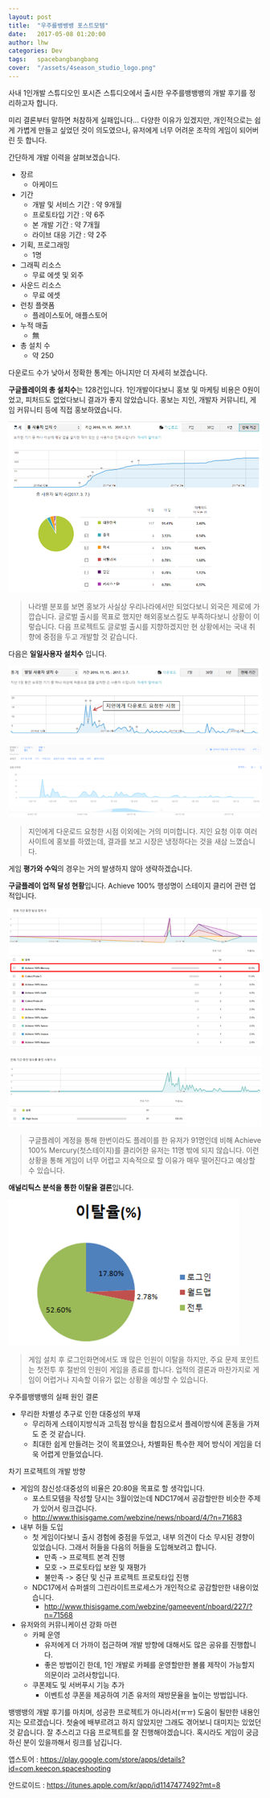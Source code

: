 ```yaml
---
layout: post
title:  "우주를뱅뱅뱅 포스트모템"
date:   2017-05-08 01:20:00
author: lhw
categories: Dev
tags:	spacebangbangbang
cover:  "/assets/4season_studio_logo.png"
---
```


사내 1인개발 스튜디오인 포시즌 스튜디오에서 출시한 우주를뱅뱅뱅의 개발 후기를 정리하고자 합니다.

미리 결론부터 말하면 처참하게 실패입니다...
다양한 이유가 있겠지만, 개인적으로는 쉽게 가볍게 만들고 싶었던 것이 의도였으나, 유저에게 너무 어려운 조작의 게임이 되어버린 듯 합니다.

간단하게 개발 이력을 살펴보겠습니다.

* 장르
  * 아케이드
* 기간
  * 개발 및 서비스 기간 : 약 9개월
  * 프로토타입 기간 : 약 6주
  * 본 개발 기간 : 약 7개월
  * 라이브 대응 기간 : 약 2주
* 기획, 프로그래밍
  * 1명
* 그래픽 리소스
  * 무료 에셋 및 외주
* 사운드 리소스
  * 무료 에셋
* 런칭 플랫폼
  * 플레이스토어, 애플스토어
* 누적 매출
  * 無
* 총 설치 수
  * 약 250
  
다운로드 수가 낮아서 정확한 통계는 아니지만 더 자세히 보겠습니다.

**구글플레이의 총 설치수**는 128건입니다.
1인개발이다보니 홍보 및 마케팅 비용은 0원이었고, 피처드도 없었다보니 결과가 좋지 않았습니다. 홍보는 지인, 개발자 커뮤니티, 게임 커뮤니티 등에 직접 홍보하였습니다.

![Alt text](/assets/bangbangbnag_google_total_install.png)
>나라별 분포를 보면 홍보가 사실상 우리나라에서만 되었다보니 외국은 제로에 가깝습니다. 글로벌 출시를 목표로 했지만 해외홍보스킬도 부족하다보니 상황이 이렇습니다. 다음 프로젝트도 글로벌 출시를 지향하겠지만 현 상황에서는 국내 취향에 중점을 두고 개발할 것 같습니다.


다음은 **일일사용자 설치수** 입니다.

![Alt text](/assets/bangbangbang_google_daily_install.png)

![Alt text](/assets/bangbangbang_apple_daily_install.png)
>지인에게 다운로드 요청한 시점 이외에는 거의 미미합니다. 지인 요청 이후 여러 사이트에 홍보를 하였는데, 결과를 보고 시장은 냉정하다는 것을 새삼 느꼈습니다.

게임 **평가와 수익**의 경우는 거의 발생하지 않아 생략하겠습니다.

**구글플레이 업적 달성 현황**입니다. Achieve 100% 행성명이 스테이지 클리어 관련 업적입니다.

![Alt text](/assets/bangbangbang_google_achievement.png)

![Alt text](/assets/bangbangbang_google_ranking.png)
> 구글플레이 계정을 통해 한번이라도 플레이를 한 유저가 91명인데 비해 Achieve 100% Mercury(첫스테이지)를 클리어한 유저는 11명 밖에 되지 않습니다. 이런 상황을 통해 게임이 너무 어렵고 지속적으로 할 이유가 매우 떨어진다고 예상할 수 있습니다.

**애널리틱스 분석을 통한 이탈율 결론**입니다.

![Alt text](/assets/bangbangbang_analytics.png)
>게임 설치 후 로그인화면에서도 꽤 많은 인원이 이탈을 하지만, 주요 문제 포인트는 첫전투 후 절반의 인원이 게임을 종료를 합니다. 업적의 결론과 마찬가지로 게임이 어렵거나 지속할 이유가 없는 상황을 예상할 수 있습니다.

우주를뱅뱅뱅의 실패 원인 결론
* 무리한 차별성 추구로 인한 대중성의 부재
  * 무리하게 스테이지방식과 고득점 방식을 합침으로서 플레이방식에 혼동을 가져도 준 것 같습니다.
  * 최대한 쉽게 만들려는 것이 목표였으나, 차별화된 특수한 제어 방식이 게임을 더욱 어렵게 만들었습니다.

차기 프로젝트의 개발 방향
* 게임의 참신성:대중성의 비율은 20:80을 목표로 할 생각입니다.
  * 포스트모템을 작성할 당시는 3월이었는데 NDC17에서 공감할만한 비슷한 주제가 있어서 링크겁니다.
  * <http://www.thisisgame.com/webzine/news/nboard/4/?n=71683>
* 내부 허들 도입
  * 첫 게임이다보니 출시 경험에 중점을 두었고, 내부 의견이 다소 무시된 경향이 있었습니다. 그래서 허들을 다음의 허들을 도입해보려고 합니다.
    * 만족 -> 프로젝트 본격 진행
    * 모호 -> 프로토타입 보완 및 재평가
    * 불만족 -> 중단 및 신규 프로젝트 프로토타입 진행
  * NDC17에서 슈퍼셀의 그린라이트프로세스가 개인적으로 공감할만한 내용이었습니다.
    * <http://www.thisisgame.com/webzine/gameevent/nboard/227/?n=71568>
* 유저와의 커뮤니케이션 강화 마련
  * 카페 운영
	* 유저에게 더 가까이 접근하며 개발 방향에 대해서도 많은 공유를 진행합니다.
	* 좋은 방법이긴 한데, 1인 개발로 카페를 운영할만한 볼륨 제작이 가능할지 의문이라 고려사항입니다.
  * 쿠폰제도 및 서버푸시 기능 추가
	* 이벤트성 쿠폰을 제공하여 기존 유저의 재방문율을 높이는 방법입니다.
	
뱅뱅뱅의 개발 후기를 마치며, 성공한 프로젝트가 아니라서(ㅠㅠ) 도움이 될만한 내용인지는 모르겠습니다. 첫술에 배부르려고 하지 않았지만 그래도 겪어보니 대미지는 있었던 것 같습니다. 잘 추스리고 다음 프로젝트를 잘 진행해야겠습니다.
혹시라도 게임이 궁금하신 분이 있을까해서 링크를 남깁니다.

앱스토어 : <https://play.google.com/store/apps/details?id=com.keecon.spaceshooting>

안드로이드 : <https://itunes.apple.com/kr/app/id1147477492?mt=8>